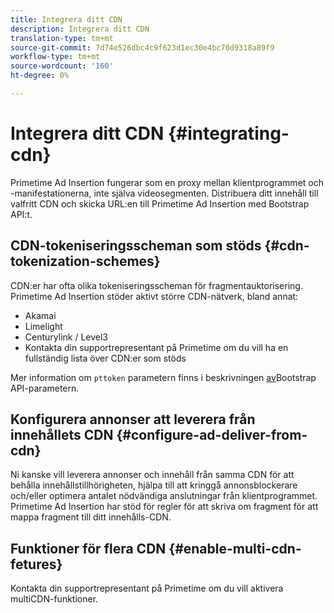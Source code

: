 ```yaml
---
title: Integrera ditt CDN
description: Integrera ditt CDN
translation-type: tm+mt
source-git-commit: 7d74e526dbc4c9f623d1ec30e4bc70d9318a89f9
workflow-type: tm+mt
source-wordcount: '160'
ht-degree: 0%

---
```



# Integrera ditt CDN {#integrating-cdn}

Primetime Ad Insertion fungerar som en proxy mellan klientprogrammet och -manifestationerna, inte själva videosegmenten. Distribuera ditt innehåll till valfritt CDN och skicka URL:en till Primetime Ad Insertion med Bootstrap API:t.<!-- For integration details, see [Supported CDNs](supported-cdns.md).-->

## CDN-tokeniseringsscheman som stöds {#cdn-tokenization-schemes}

CDN:er har ofta olika tokeniseringsscheman för fragmentauktorisering. Primetime Ad Insertion stöder aktivt större CDN-nätverk, bland annat:

* Akamai
* Limelight
* Centurylink / Level3
* Kontakta din supportrepresentant på Primetime om du vill ha en fullständig lista över CDN:er som stöds

Mer information om `pttoken` parametern finns i beskrivningen [av](/help/dynamic-ad-insertion/msapi-topics/ms-getting-started/ms-api-query-params.md)Bootstrap API-parametern.

## Konfigurera annonser att leverera från innehållets CDN {#configure-ad-deliver-from-cdn}

Ni kanske vill leverera annonser och innehåll från samma CDN för att behålla innehållstillhörigheten, hjälpa till att kringgå annonsblockerare och/eller optimera antalet nödvändiga anslutningar från klientprogrammet. Primetime Ad Insertion har stöd för regler för att skriva om fragment för att mappa fragment till ditt innehålls-CDN.

<!--## Increase start-up performance with your CDN {#increase-startup-performance}

For more information, see [Optimizing start-up](optimize-video-startup-time.md).-->

## Funktioner för flera CDN {#enable-multi-cdn-fetures}

Kontakta din supportrepresentant på Primetime om du vill aktivera multiCDN-funktioner.
